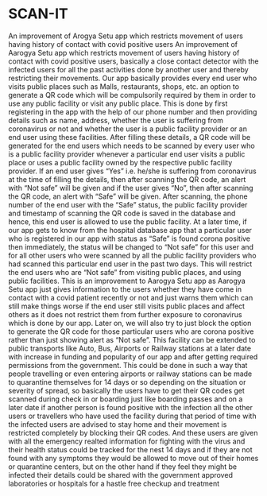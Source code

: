 # SCAN-IT
An improvement of Arogya Setu app which restricts movement of users having history of contact with covid positive users
An improvement of Aarogya Setu app which restricts movement of users having history of contact with covid positive users, basically a close contact detector with the infected users for all the past activities done by another user and thereby restricting their movements.
Our app basically provides every end user who visits public places such as Malls, restaurants, shops, etc. an option to generate a QR code which will be compulsorily required by them in order to use any public facility or visit any public place. This is done by first registering in the app with the help of our phone number and then providing details such as name, address, whether the user is suffering from coronavirus or not and whether the user is a public facility provider or an end user using these facilities. After filling these details, a QR code will be generated for the end users which needs to be scanned by every user who is a public facility provider whenever a particular end user visits a public place or uses a public facility owned by the respective public facility provider. If an end user gives “Yes” i.e. he/she is suffering from coronavirus at the time of filling the details, then after scanning the QR code, an alert with “Not safe” will be given and if the user gives “No”, then after scanning the QR code, an alert with “Safe” will be given. After scanning, the phone number of the end user with the “Safe” status, the public facility provider and timestamp of scanning the QR code is saved in the database and hence, this end user is allowed to use the public facility. At a later time, if our app gets to know from the hospital database app that a particular user who is registered in our app with status as “Safe” is found corona positive then immediately, the status will be changed to “Not safe” for this user and for all other users who were scanned by all the public facility providers who had scanned this particular end user in the past two days. This will restrict the end users who are “Not safe” from visiting public places, and using public facilities. This is an improvement to Aarogya Setu app as Aarogya Setu app just gives information to the users whether they have come in contact with a covid patient recently or not and just warns them which can still make things worse if the end user still visits public places and affect others as it does not restrict them from further exposure to coronavirus which is done by our app. Later on, we will also try to just block the option to generate the QR code for those particular users who are corona positive rather than just showing alert as “Not safe”.
This facility can be extended to public transports like Auto, Bus, Airports or Railway stations at a later date with increase in funding and popularity of our app and after getting required permissions from the government. This could be done in such a way that people travelling or even entering airports or railway stations can be made to quarantine themselves for 14 days or so depending on the situation or severity of spread, so basically the users have to get their QR codes get scanned during check in or boarding just like boarding passes and on a later date if another person is found positive with the infection all the other users or travellers who have used the facility during that period of time with the infected users are advised to stay home and their movement is restricted completely by blocking their QR codes. And these users are given with all the emergency realted information for fighting with the virus and their health status could be tracked for the nest 14 days and if they are not found with any symptoms they would be allowed to move out of their homes or quarantine centers, but on the other hand if they feel they might be infected their details could be shared with the government approved laboratories or hospitals for a hastle free checkup and treatment
